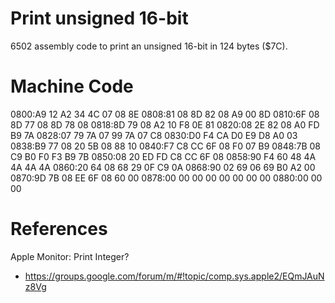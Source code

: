 # Print unsigned 16-bit

6502 assembly code to print an unsigned 16-bit in 124 bytes ($7C).

# Machine Code

0800:A9 12 A2 34 4C 07 08 8E
0808:81 08 8D 82 08 A9 00 8D
0810:6F 08 8D 77 08 8D 78 08
0818:8D 79 08 A2 10 F8 0E 81
0820:08 2E 82 08 A0 FD B9 7A
0828:07 79 7A 07 99 7A 07 C8
0830:D0 F4 CA D0 E9 D8 A0 03
0838:B9 77 08 20 5B 08 88 10
0840:F7 C8 CC 6F 08 F0 07 B9
0848:7B 08 C9 B0 F0 F3 B9 7B
0850:08 20 ED FD C8 CC 6F 08
0858:90 F4 60 48 4A 4A 4A 4A
0860:20 64 08 68 29 0F C9 0A
0868:90 02 69 06 69 B0 A2 00
0870:9D 7B 08 EE 6F 08 60 00
0878:00 00 00 00 00 00 00 00
0880:00 00 00 


# References

Apple Monitor: Print Integer?
* https://groups.google.com/forum/m/#!topic/comp.sys.apple2/EQmJAuNz8Vg 

